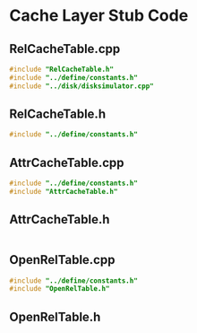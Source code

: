 # Cache Layer Stub Code

## RelCacheTable.cpp

```cpp
#include "RelCacheTable.h"
#include "../define/constants.h"
#include "../disk/disksimulator.cpp"


```

## RelCacheTable.h

```cpp
#include "../define/constants.h"


```

## AttrCacheTable.cpp

```cpp
#include "../define/constants.h"
#include "AttrCacheTable.h"

```

## AttrCacheTable.h

```cpp

```

## OpenRelTable.cpp

```cpp
#include "../define/constants.h"
#include "OpenRelTable.h"

```

## OpenRelTable.h

```cpp

```